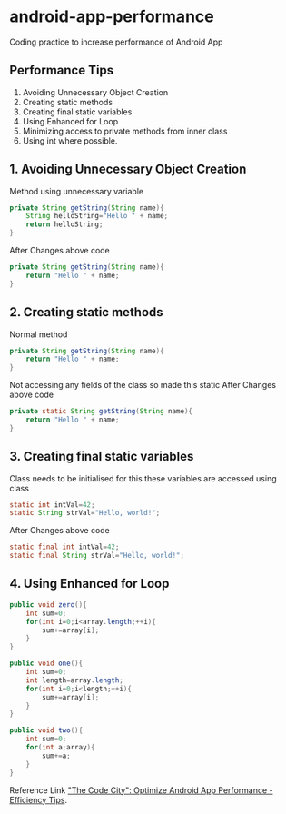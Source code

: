 # android-app-performance
Coding practice to increase performance of Android App


## Performance Tips
1. Avoiding Unnecessary Object Creation
2. Creating static methods
3. Creating final static variables
4. Using Enhanced for Loop
5. Minimizing access to private methods from inner class
6. Using int where possible.

## 1. Avoiding Unnecessary Object Creation
Method using unnecessary variable
```java
private String getString(String name){
	String helloString="Hello " + name;
	return helloString;
}

```
After Changes above code
```java
private String getString(String name){
	return "Hello " + name;
}
```

## 2. Creating static methods
Normal method 
```java
private String getString(String name){
	return "Hello " + name;
}

```
Not accessing any fields of the class so made this static
After Changes above code
```java
private static String getString(String name){
	return "Hello " + name;
}
```

## 3. Creating final static variables

Class needs to be initialised for this these variables are accessed using class

```java
static int intVal=42;
static String strVal="Hello, world!";
```
After Changes above code
```java
static final int intVal=42;
static final String strVal="Hello, world!";
```
## 4. Using Enhanced for Loop
```java
public void zero(){
	int sum=0;
	for(int i=0;i<array.length;++i){
		sum+=array[i];
	}
}
```
```java
public void one(){
	int sum=0;
	int length=array.length;
	for(int i=0;i<length;++i){
		sum+=array[i];
	}
}
```
```java
public void two(){
	int sum=0;
	for(int a;array){
		sum+=a;
	}
}
```

Reference 
Link ["The Code City": Optimize Android App Performance - Efficiency Tips](https://www.youtube.com/watch?v=wCeSYRwNP50).
